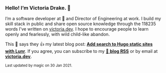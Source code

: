 ### Hello! I’m Victoria Drake. 👋

I’m a software developer at 💜 and Director of Engineering at work. I build my skill stack in public and share open source knowledge through the 118235 words I’ve written on [victoria.dev](https://victoria.dev). I hope to encourage people to learn openly and fearlessly, with wild child-like abandon.

This 🥑 says they 👍 my latest blog post: **[Add search to Hugo static sites with Lunr](https://victoria.dev/blog/add-search-to-hugo-static-sites-with-lunr/)**. If you agree, you can subscribe to my [📡 **blog RSS**](https://victoria.dev/index.xml) or by email at [**victoria.dev**](https://victoria.dev).

<sub>Last updated by magic on 30 Jan 2021.</sub>
